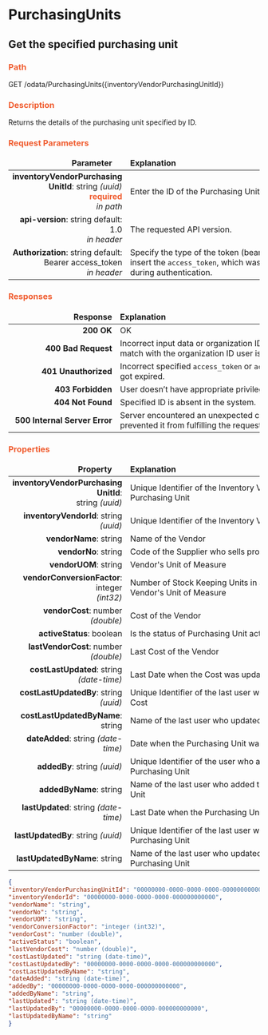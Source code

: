 # PurchasingUnits

## Get the specified purchasing unit

### <span style="color: #F05D30">Path</span>
GET /odata/PurchasingUnits({inventoryVendorPurchasingUnitId})

### <span style="color: #F05D30">Description</span>
Returns the details of the purchasing unit specified by ID.

### <span style="color: #F05D30">Request Parameters</span>
<style>
td, th {
   border: none!important;
}
</style>
|  <div style="width:200px">Parameter</div>  |  <div style="width:380px">Explanation</div>  |                      
|-----:|:-------|
|**inventoryVendorPurchasing<br>UnitId**: string *(uuid)* <br> <span style="color: #F05D30">**required**</span> <br> *in path* | Enter the ID of the Purchasing Unit here. |
|**api-version**: string default: 1.0 <br> *in header*| The requested API version.|   
|**Authorization**: string default: <br> Bearer access_token <br> *in header* |Specify the type of the token (bearer) and then insert the ```access_token```, which was obtained during authentication. |

### <span style="color: #F05D30">Responses</span>
<style>
td, th {
   border: none!important;
}
</style>
| <div style="width:200px">Response </div>|<div style="width:380px">Explanation</div>|                      
|-----:|:-------|
|**200 OK**|OK|      
|**400 Bad Request**|Incorrect input data or organization ID does not match with the organization ID user is logged in.|
|**401 Unauthorized**|Incorrect specified ```access_token``` or ```access_token``` got expired.|
|**403 Forbidden**|User doesn’t have appropriate privileges.|
|**404 Not Found** | Specified ID is absent in the system. |
|**500 Internal Server Error**|Server encountered an unexpected condition that prevented it from fulfilling the request.|

### <span style="color: #F05D30">Properties</span>
<style>
td, th {
   border: none!important;
}
</style>
|<div style="width:200px">Property </div> |<div style="width:380px">Explanation</div>|                      
|-----:|:-------|
|**inventoryVendorPurchasing<br>UnitId**: <br> string *(uuid)* | Unique Identifier of the Inventory Vendor Purchasing Unit |
|**inventoryVendorId**: string *(uuid)* | Unique Identifier of the Inventory Vendor |
|**vendorName**: string | Name of the Vendor |
|**vendorNo**: string | Code of the Supplier who sells products |
|**vendorUOM**: string | Vendor's Unit of Measure |
|**vendorConversionFactor**: integer <br> *(int32)* | Number of Stock Keeping Units in another Vendor's Unit of Measure |
|**vendorCost**: number *(double)* | Cost of the Vendor |
|**activeStatus**: boolean | Is the status of Purchasing Unit active or not? |
|**lastVendorCost**: number *(double)* | Last Cost of the Vendor |
|**costLastUpdated**: string <br> *(date-time)* | Last Date when the Cost was updated |
|**costLastUpdatedBy**: string *(uuid)* | Unique Identifier of the last user who updated the Cost |
|**costLastUpdatedByName**: string | Name of the last user who updated the Cost |
|**dateAdded**: string *(date-time)* | Date when the Purchasing Unit was added |
|**addedBy**: string *(uuid)* | Unique Identifier of the user who added the Purchasing Unit |
|**addedByName**: string | Name of the last user who added the Purchasing Unit |
|**lastUpdated**: string *(date-time)* | Last Date when the Purchasing Unit was updated |
|**lastUpdatedBy**: string *(uuid)* | Unique Identifier of the last user who updated the Purchasing Unit |
|**lastUpdatedByName**: string | Name of the last user who updated the Purchasing Unit |


``` json title="Response Content-types: APPLICATION/JSON, APPLICATION/XML<br>Response example (200 OK)"
{
"inventoryVendorPurchasingUnitId": "00000000-0000-0000-0000-000000000000",
"inventoryVendorId": "00000000-0000-0000-0000-000000000000",
"vendorName": "string",
"vendorNo": "string",
"vendorUOM": "string",
"vendorConversionFactor": "integer (int32)",
"vendorCost": "number (double)",
"activeStatus": "boolean",
"lastVendorCost": "number (double)",
"costLastUpdated": "string (date-time)",
"costLastUpdatedBy": "00000000-0000-0000-0000-000000000000",
"costLastUpdatedByName": "string",
"dateAdded": "string (date-time)",
"addedBy": "00000000-0000-0000-0000-000000000000",
"addedByName": "string",
"lastUpdated": "string (date-time)",
"lastUpdatedBy": "00000000-0000-0000-0000-000000000000",
"lastUpdatedByName": "string"
}
```
